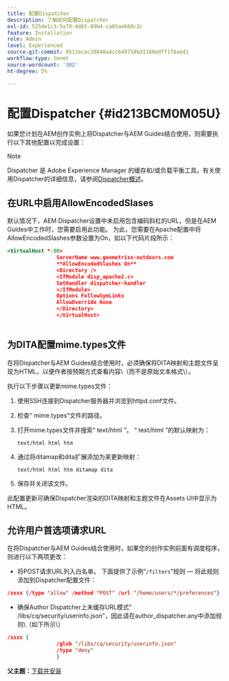 ```yaml
---
title: 配置Dispatcher
description: 了解如何配置Dispatcher
exl-id: 525de1c3-5a79-4d65-89b4-ca05ae660c2c
feature: Installation
role: Admin
level: Experienced
source-git-commit: 0513ecac38840a4cc649758bd1180edff1f8aed1
workflow-type: tm+mt
source-wordcount: '302'
ht-degree: 5%

---
```


# 配置Dispatcher {#id213BCM0M05U}

如果您计划在AEM创作实例上将Dispatcher与AEM Guides结合使用，则需要执行以下其他配置以完成设置：

>[!NOTE]
>
> Dispatcher 是 Adobe Experience Manager 的缓存和/或负载平衡工具。有关使用Dispatcher的详细信息，请参阅[Dispatcher概述](https://experienceleague.adobe.com/docs/experience-manager-dispatcher/using/dispatcher.html?lang=en)。

## 在URL中启用AllowEncodedSlases

默认情况下，AEM Dispatcher设置中未启用包含编码斜杠的URL，但是在AEM Guides中工作时，您需要启用此功能。 为此，您需要在Apache配置中将AllowEncodedSlashes参数设置为On，如以下代码片段所示：

```XML
<VirtualHost *:80>
                ServerName www.geometrixx-outdoors.com
                **AllowEncodedSlashes On**
                <Directory />
                <IfModule disp_apache2.c>
                SetHandler dispatcher-handler
                </IfModule>
                Options FollowSymLinks
                AllowOverride None
                </Directory>
                </VirtualHost>
            
```

## 为DITA配置mime.types文件

在将Dispatcher与AEM Guides结合使用时，必须确保将DITA映射和主题文件呈现为HTML，以便作者按预期方式查看内容\（而不是原始文本格式\）。

执行以下步骤以更新mime.types文件：

1. 使用SSH连接到Dispatcher服务器并浏览到httpd.conf文件。

1. 检查“ mime.types”文件的路径。

1. 打开mime.types文件并搜索“ text/html ”。 “ text/html ”的默认映射为：

   `text/html html htm`

1. 通过将ditamap和dita扩展添加为来更新映射：

   `text/html html htm ditamap dita`

1. 保存并关闭该文件。


此配置更新可确保Dispatcher渲染的DITA映射和主题文件在Assets UI中显示为HTML。

## 允许用户首选项请求URL

在将Dispatcher与AEM Guides结合使用时，如果您的创作实例前面有调度程序，则进行以下两项更改：

- 将POST请求URL列入白名单。 下面提供了示例“`/filters`”规则 — 将此规则添加到Dispatcher配置文件：

```json
/xxxx {/type "allow" /method "POST" /url "/home/users/*/preferences"}
```

- 确保Author Dispatcher上未缓存URL模式“ /libs/cq/security/userinfo.json”，因此请在author\_dispatcher.any中添加规则\（如下所示\）

```json
/xxxx {
                /glob "/libs/cq/security/userinfo.json"
                /type "deny"
                }
```

**父主题：**[&#x200B;下载并安装](download-install.md)
